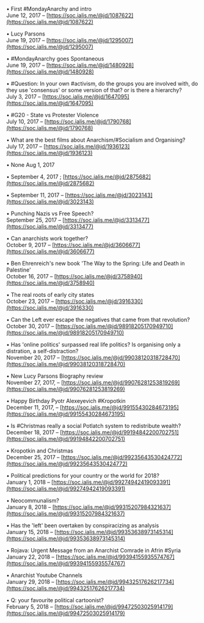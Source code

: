 • First #MondayAnarchy and intro  
June 12, 2017 – [https://soc.ialis.me/@jd/1087622](https://soc.ialis.me/@jd/1087622)

• Lucy Parsons   
June 19, 2017 – [https://soc.ialis.me/@jd/1295007](https://soc.ialis.me/@jd/1295007)

• #MondayAnarchy goes Spontaneous   
June 19, 2017 – [https://soc.ialis.me/@jd/1480928](https://soc.ialis.me/@jd/1480928)

• #Question: In your own #activism, do the groups you are involved with, do they use 'consensus' or some version of that? or is there a hierarchy?   
July 3, 2017 – [https://soc.ialis.me/@jd/1647095](https://soc.ialis.me/@jd/1647095)

• #G20 - State vs Protester Violence   
July 10, 2017 – [https://soc.ialis.me/@jd/1790768](https://soc.ialis.me/@jd/1790768)


• What are the best films about Anarchism/#Socialism and Organising?   
July 17, 2017 – [https://soc.ialis.me/@jd/1936123](https://soc.ialis.me/@jd/1936123)

• None
Aug 1, 2017

• September 4, 2017 ; [https://soc.ialis.me/@jd/2875682](https://soc.ialis.me/@jd/2875682)

• September 11, 2017 – [https://soc.ialis.me/@jd/3023143](https://soc.ialis.me/@jd/3023143)

• Punching Nazis vs Free Speech?   
September 25, 2017 – [https://soc.ialis.me/@jd/3313477](https://soc.ialis.me/@jd/3313477)

• Can anarchists work together?   
October 9, 2017 – [https://soc.ialis.me/@jd/3606677](https://soc.ialis.me/@jd/3606677)

• Ben Ehrenreich's new book 'The Way to the Spring: Life and Death in Palestine'   
October 16, 2017 – [https://soc.ialis.me/@jd/3758940](https://soc.ialis.me/@jd/3758940)

• The real roots of early city states   
October 23, 2017 – [https://soc.ialis.me/@jd/3916330](https://soc.ialis.me/@jd/3916330)

• Can the Left ever escape the negatives that came from that revolution?   
October 30, 2017 – [https://soc.ialis.me/@jd/98918205170949710](https://soc.ialis.me/@jd/98918205170949710)

• Has 'online politics' surpassed real life politics? Is organising only a distration, a self-distraction?   
November 20, 2017 – [https://soc.ialis.me/@jd/99038120318728470](https://soc.ialis.me/@jd/99038120318728470)

• New Lucy Parsons Biography review   
November 27, 2017, – [https://soc.ialis.me/@jd/99076281253819269](https://soc.ialis.me/@jd/99076281253819269)   

• Happy Birthday Pyotr Alexeyevich #Kropotkin   
December 11, 2017, – [https://soc.ialis.me/@jd/99155430284673195](https://soc.ialis.me/@jd/99155430284673195)

• Is #Christmas really a social Potlatch system to redistribute wealth?   
December 18, 2017 – [https://soc.ialis.me/@jd/99194842200702751](https://soc.ialis.me/@jd/99194842200702751)

• Kropotkin and Christmas   
December 25, 2017 – [https://soc.ialis.me/@jd/99235643530424772](https://soc.ialis.me/@jd/99235643530424772)

• Political predictions for your country or the world for 2018?   
January 1, 2018 – [https://soc.ialis.me/@jd/99274942419093391](https://soc.ialis.me/@jd/99274942419093391)

• Neocommunalism?   
January 8, 2018 – [https://soc.ialis.me/@jd/99315207984321637](https://soc.ialis.me/@jd/99315207984321637)

• Has the 'left' been overtaken by conspiracizing as analysis   
January 15, 2018 – [https://soc.ialis.me/@jd/99353638973145314](https://soc.ialis.me/@jd/99353638973145314)

• Rojava: Urgent Message from an Anarchist Comrade in Afrin #Syria   
January 22, 2018 – [https://soc.ialis.me/@jd/99394155935574767](https://soc.ialis.me/@jd/99394155935574767)

• Anarchist Youtube Channels   
January 29, 2018 – [https://soc.ialis.me/@jd/99432517626217734](https://soc.ialis.me/@jd/99432517626217734)

• Q: your favourite political cartoonist?   
February 5, 2018 – [https://soc.ialis.me/@jd/99472503025914179](https://soc.ialis.me/@jd/99472503025914179)

